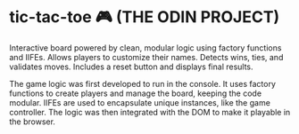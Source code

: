# tic-tac-toe 🎮 (THE ODIN PROJECT)

Interactive board powered by clean, modular logic using factory functions and IIFEs.
Allows players to customize their names.
Detects wins, ties, and validates moves.
Includes a reset button and displays final results.

The game logic was first developed to run in the console.
It uses factory functions to create players and manage the board, keeping the code modular.
IIFEs are used to encapsulate unique instances, like the game controller.
The logic was then integrated with the DOM to make it playable in the browser.